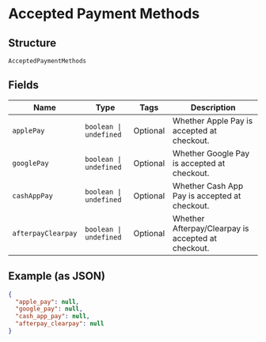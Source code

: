 
# Accepted Payment Methods

## Structure

`AcceptedPaymentMethods`

## Fields

| Name | Type | Tags | Description |
|  --- | --- | --- | --- |
| `applePay` | `boolean \| undefined` | Optional | Whether Apple Pay is accepted at checkout. |
| `googlePay` | `boolean \| undefined` | Optional | Whether Google Pay is accepted at checkout. |
| `cashAppPay` | `boolean \| undefined` | Optional | Whether Cash App Pay is accepted at checkout. |
| `afterpayClearpay` | `boolean \| undefined` | Optional | Whether Afterpay/Clearpay is accepted at checkout. |

## Example (as JSON)

```json
{
  "apple_pay": null,
  "google_pay": null,
  "cash_app_pay": null,
  "afterpay_clearpay": null
}
```


